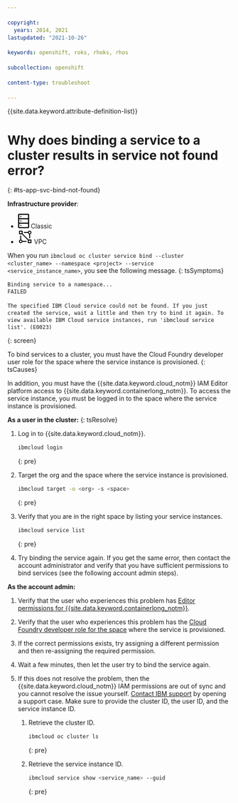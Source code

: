 ```yaml
---

copyright: 
  years: 2014, 2021
lastupdated: "2021-10-26"

keywords: openshift, roks, rhoks, rhos

subcollection: openshift

content-type: troubleshoot

---
```


{{site.data.keyword.attribute-definition-list}}


# Why does binding a service to a cluster results in service not found error?
{: #ts-app-svc-bind-not-found}

**Infrastructure provider**:
* ![Classic infrastructure provider icon.](images/icon-classic-2.svg) Classic
* ![VPC infrastructure provider icon.](images/icon-vpc-2.svg) VPC


When you run `ibmcloud oc cluster service bind --cluster <cluster_name> --namespace <project> --service <service_instance_name>`, you see the following message.
{: tsSymptoms}

```
Binding service to a namespace...
FAILED

The specified IBM Cloud service could not be found. If you just created the service, wait a little and then try to bind it again. To view available IBM Cloud service instances, run 'ibmcloud service list'. (E0023)
```
{: screen}


To bind services to a cluster, you must have the Cloud Foundry developer user role for the space where the service instance is provisioned.
{: tsCauses}

In addition, you must have the {{site.data.keyword.cloud_notm}} IAM Editor platform access to {{site.data.keyword.containerlong_notm}}. To access the service instance, you must be logged in to the space where the service instance is provisioned.



**As a user in the cluster:**
{: tsResolve}

1. Log in to {{site.data.keyword.cloud_notm}}.
    ```sh
    ibmcloud login
    ```
    {: pre}

2. Target the org and the space where the service instance is provisioned.
    ```sh
    ibmcloud target -o <org> -s <space>
    ```
    {: pre}

3. Verify that you are in the right space by listing your service instances.
    ```sh
    ibmcloud service list
    ```
    {: pre}

4. Try binding the service again. If you get the same error, then contact the account administrator and verify that you have sufficient permissions to bind services (see the following account admin steps).

**As the account admin:**

1. Verify that the user who experiences this problem has [Editor permissions for {{site.data.keyword.containerlong_notm}}](/docs/openshift?topic=openshift-users#checking-perms).

2. Verify that the user who experiences this problem has the [Cloud Foundry developer role for the space](/docs/account?topic=account-mngcf#update_cf_access) where the service is provisioned.

3. If the correct permissions exists, try assigning a different permission and then re-assigning the required permission.

4. Wait a few minutes, then let the user try to bind the service again.

5. If this does not resolve the problem, then the {{site.data.keyword.cloud_notm}} IAM permissions are out of sync and you cannot resolve the issue yourself. [Contact IBM support](/docs/get-support?topic=get-support-using-avatar) by opening a support case. Make sure to provide the cluster ID, the user ID, and the service instance ID.
    1. Retrieve the cluster ID.
        ```sh
        ibmcloud oc cluster ls
        ```
        {: pre}

    2. Retrieve the service instance ID.
        ```sh
        ibmcloud service show <service_name> --guid
        ```
        {: pre}








